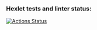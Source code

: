 ### Hexlet tests and linter status:
[![Actions Status](https://github.com/fejjjsan/java-project-99/actions/workflows/hexlet-check.yml/badge.svg)](https://github.com/fejjjsan/java-project-99/actions)